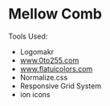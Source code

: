 # Mellow Comb

Tools Used:
- Logomakr
- www.0to255.com
- www.flatuicolors.com
- Normalize.css
- Responsive Grid System
- ion icons 
